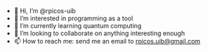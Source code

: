 - 👋 Hi, I’m @rpicos-uib
- 👀 I’m interested in programming as a tool
- 🌱 I’m currently learning quantum computing
- 💞️ I’m looking to collaborate on anything interesting enough
- 📫 How to reach me: send me an email to rpicos.uib@gmail.com

<!---
rpicos-uib/rpicos-uib is a ✨ special ✨ repository because its `README.md` (this file) appears on your GitHub profile.
You can click the Preview link to take a look at your changes.
--->
